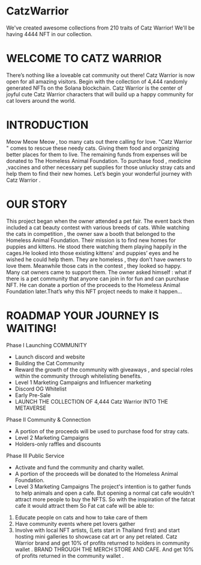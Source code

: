 # CatzWarrior
 We've created awesome collections from 210 traits of Catz Warrior! We'll be having 4444 NFT in our collection.
# WELCOME TO CATZ WARRIOR
There’s nothing like a loveable cat community out there! Catz Warrior is now open for all amazing visitors. Begin with the collection of 4,444 randomly generated NFTs on the Solana blockchain. Catz Warrior is the center of joyful cute Catz Warrior characters that will build up a happy community for cat lovers around the world.
# INTRODUCTION
Meow Meow Meow , too many cats out there calling for love. "Catz Warrior " comes to rescue these needy cats. Giving them food and organizing better places for them to live. The remaining funds from expenses will be donated to The Homeless Animal Foundation. To purchase food , medicine ,vaccines and other necessary pet supplies for those unlucky stray cats and help them to find their new homes. Let’s begin your wonderful journey with Catz Warrior .
# OUR STORY
This project began when the owner attended a pet fair. The event back then included a cat beauty contest with various breeds of cats. While watching the cats in competition , the owner saw a booth that belonged to the Homeless Animal Foundation. Their mission is to find new homes for puppies and kittens. He stood there watching them playing happily in the cages.He looked into those existing kittens' and puppies’ eyes and he wished he could help them. They are homeless , they don't have owners to love them. Meanwhile those cats in the contest , they looked so happy. Many cat owners came to support them. The owner asked himself : what if there is a pet community that anyone can join in for fun and can purchase NFT. He can donate a portion of the proceeds to the Homeless Animal Foundation later.That’s why this NFT project needs to make it happen…
# ROADMAP YOUR JOURNEY IS WAITING!
Phase I
Launching COMMUNITY
- Launch discord and website
- Building the Cat Community
- Reward the growth of the community with giveaways , and special roles within the community through whitelisting benefits.
- Level 1 Marketing Campaigns and Influencer marketing
- Discord OG Whitelist
- Early Pre-Sale
- LAUNCH THE COLLECTION OF 4,444 Catz Warrior INTO THE METAVERSE

Phase II
Community & Connection
- A portion of the proceeds will be used to purchase food for stray cats.
- Level 2 Marketing Campaigns
- Holders-only raffles and discounts

Phase III
Public Service
- Activate and fund the community and charity wallet.
- A portion of the proceeds will be donated to the Homeless Animal Foundation.
- Level 3 Marketing Campaigns
The project's intention is to gather funds to help animals and open a cafe. But opening a normal cat cafe wouldn't attract more people to buy the NFTS. So with the inspiration of the fatcat cafe it would attract them So Fat cat cafe will be able to:
1. Educate people on cats and how to take care of them
2. Have community events where pet lovers gather
3. Involve with local NFT artists, (Lets start in Thailand first) and start hosting mini galleries to showcase cat art or any pet related. Catz Warrior brand and get 10% of profits returned to holders in community wallet .
BRAND THROUGH THE MERCH STORE AND CAFE. And get 10% of profits returned in the community wallet .
